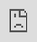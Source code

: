 ```yaml
---
layout: post
title: "차은우가 '러브 소 파인' MV에서 '트루 뷰티' OST로 사랑에 빠진다."
author: "undefined"
thumbnail: "https://www.allkpop.com/upload/2021/02/content/030442/thumb/1612345322_germainej.jpg"
tags: 
---
```




<div class="video_wrapper" style="padding-top: 56.25%;">
    <iframe id="player" class="main_video" src="https://www.youtube.com/embed/uDLw2BRk3ww" width="100%" height="100%" frameborder="0" allowfullscreen="" style="display: block !important; position: absolute; top: 0px; left: 0px; width: 100%; height: 100%;"></iframe>
</div>


차은우는 `진정한 미녀` OST `러브 소 파인`의 배후에 있는 목소리이다.

뮤직비디오에는 아스트로 멤버가 스튜디오에서 로맨틱한 미디엄 템포의 러브송을 녹음하는 장면과 함께 이수호(차은우 분)와 임주경(문가영 분)의 장면이 담겨 있다. "Love So Fine"은 여러분의 곁에 있는 특별한 누군가를 사랑하면서 기분이 좋아지는 것에 대한 긍정적인 곡입니다.

위에 차은우의 "Love So Fine" MV를 보세요! 당신은 `진정한 미인`을 따라가고 있나요?
